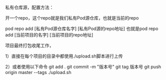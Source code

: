 私有仓库源，配置方法：

开一个repo，这个repo就是我们私有Pod源仓库，也就是当前的repo

pod repo add [私有Pod源仓库名字] [私有Pod源的repo地址]
也就是pod repo add [当前项目的名字] [当前项目的repo地址]

项目最终打包收尾工作，

1）直接在每个项目的目录中都使用./upload.sh脚本进行上传

2）或者使用以下命令
git add .
git commit -m "版本号"
git tag 版本号
git push origin master --tags
./upload.sh
